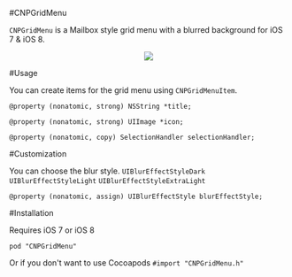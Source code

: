 #CNPGridMenu

`CNPGridMenu` is a Mailbox style grid menu with a blurred background for iOS 7 & iOS 8.

<p align="center"><img src="http://i.imgur.com/KhvwNU4.gif"/></p>

#Usage

You can create items for the grid menu using `CNPGridMenuItem`.

`@property (nonatomic, strong) NSString *title;`

`@property (nonatomic, strong) UIImage *icon;`

`@property (nonatomic, copy) SelectionHandler selectionHandler;`

#Customization

You can choose the blur style. `UIBlurEffectStyleDark` `UIBlurEffectStyleLight` `UIBlurEffectStyleExtraLight`

`@property (nonatomic, assign) UIBlurEffectStyle blurEffectStyle;`

#Installation

Requires iOS 7 or iOS 8

` pod "CNPGridMenu" `

Or if you don't want to use Cocoapods ` #import "CNPGridMenu.h" `
